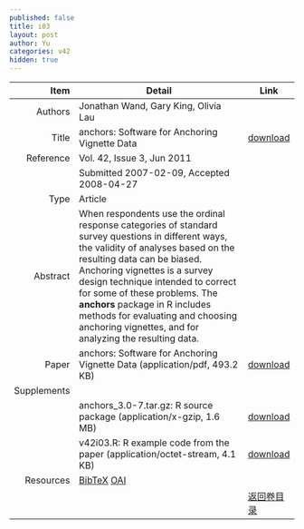 ```yaml
---
published: false
title: i03
layout: post
author: Yu
categories: v42
hidden: true
---
```


| Item | Detail | Link |
|---:|---|---|
| Authors | Jonathan Wand, Gary King, Olivia Lau| |
| Title |anchors: Software for Anchoring Vignette Data | [download](http://www.jstatsoft.org/v42/i03/paper) |
| Reference |Vol. 42, Issue 3, Jun 2011 | |
| | Submitted 2007-02-09, Accepted 2008-04-27| | 
| Type | Article| |
| Abstract | When respondents use the ordinal response categories of standard survey questions in different ways, the validity of analyses based on the resulting data can be biased. Anchoring vignettes is a survey design technique intended to correct for some of these problems. The <b>anchors</b> package in R includes methods for evaluating and choosing anchoring vignettes, and for analyzing the resulting data.| |
| Paper | anchors: Software for Anchoring Vignette Data  (application/pdf, 493.2 KB)| [download](http://www.jstatsoft.org/v42/i03/paper) |
| Supplements | | |
| |anchors_3.0-7.tar.gz: R source package  (application/x-gzip, 1.6 MB)|  [download](http://www.jstatsoft.org/v42/i03/supp/1) |
| |v42i03.R: R example code from the paper  (application/octet-stream, 4.1 KB)|  [download](http://www.jstatsoft.org/v42/i03/supp/2) |
| Resources | [BibTeX](http://www.jstatsoft.org/v42/i03/bibtex) [OAI](http://www.jstatsoft.org/oai?verb=GetRecord&identifier=oai.jstatsoft/v42/i03&prefix=oai_dc)| |
| |  | [返回卷目录]({{site.baseurl}}/volume/v42.html) |